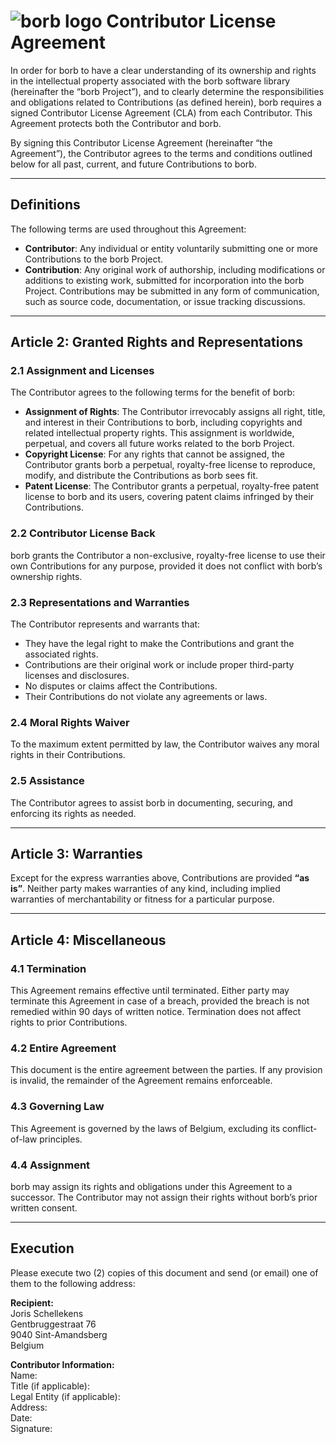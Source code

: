 # ![borb logo](https://github.com/jorisschellekens/borb/raw/master/logo/borb_64.png) Contributor License Agreement

In order for borb to have a clear understanding of its ownership and rights in the intellectual property associated with the borb software library (hereinafter the “borb Project”), and to clearly determine the responsibilities and obligations related to Contributions (as defined herein), borb requires a signed Contributor License Agreement (CLA) from each Contributor. This Agreement protects both the Contributor and borb.

By signing this Contributor License Agreement (hereinafter “the Agreement”), the Contributor agrees to the terms and conditions outlined below for all past, current, and future Contributions to borb.

---

## Definitions

The following terms are used throughout this Agreement:

- **Contributor**: Any individual or entity voluntarily submitting one or more Contributions to the borb Project.
- **Contribution**: Any original work of authorship, including modifications or additions to existing work, submitted for incorporation into the borb Project. Contributions may be submitted in any form of communication, such as source code, documentation, or issue tracking discussions.

---

## Article 2: Granted Rights and Representations

### 2.1 Assignment and Licenses

The Contributor agrees to the following terms for the benefit of borb:

- **Assignment of Rights**: The Contributor irrevocably assigns all right, title, and interest in their Contributions to borb, including copyrights and related intellectual property rights. This assignment is worldwide, perpetual, and covers all future works related to the borb Project.
- **Copyright License**: For any rights that cannot be assigned, the Contributor grants borb a perpetual, royalty-free license to reproduce, modify, and distribute the Contributions as borb sees fit.
- **Patent License**: The Contributor grants a perpetual, royalty-free patent license to borb and its users, covering patent claims infringed by their Contributions.

### 2.2 Contributor License Back

borb grants the Contributor a non-exclusive, royalty-free license to use their own Contributions for any purpose, provided it does not conflict with borb’s ownership rights.

### 2.3 Representations and Warranties

The Contributor represents and warrants that:

- They have the legal right to make the Contributions and grant the associated rights.
- Contributions are their original work or include proper third-party licenses and disclosures.
- No disputes or claims affect the Contributions.
- Their Contributions do not violate any agreements or laws.

### 2.4 Moral Rights Waiver

To the maximum extent permitted by law, the Contributor waives any moral rights in their Contributions.

### 2.5 Assistance

The Contributor agrees to assist borb in documenting, securing, and enforcing its rights as needed.

---

## Article 3: Warranties

Except for the express warranties above, Contributions are provided **“as is”**. Neither party makes warranties of any kind, including implied warranties of merchantability or fitness for a particular purpose.

---

## Article 4: Miscellaneous

### 4.1 Termination

This Agreement remains effective until terminated. Either party may terminate this Agreement in case of a breach, provided the breach is not remedied within 90 days of written notice. Termination does not affect rights to prior Contributions.

### 4.2 Entire Agreement

This document is the entire agreement between the parties. If any provision is invalid, the remainder of the Agreement remains enforceable.

### 4.3 Governing Law

This Agreement is governed by the laws of Belgium, excluding its conflict-of-law principles.

### 4.4 Assignment

borb may assign its rights and obligations under this Agreement to a successor. The Contributor may not assign their rights without borb’s prior written consent.

---

## Execution

Please execute two (2) copies of this document and send (or email) one of them to the following address:

**Recipient:**  
Joris Schellekens  
Gentbruggestraat 76  
9040 Sint-Amandsberg  
Belgium  

**Contributor Information:**  
Name:  
Title (if applicable):  
Legal Entity (if applicable):  
Address:  
Date:  
Signature:
